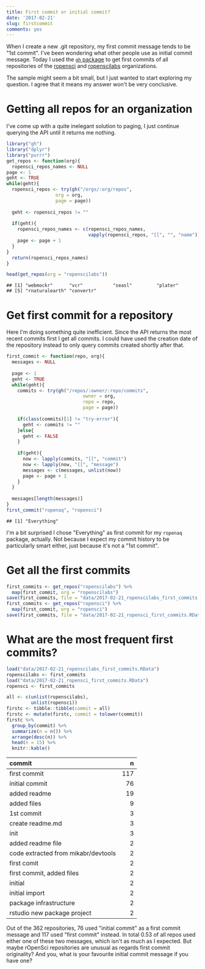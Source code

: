 ```yaml
---
title: First commit or initial commit?
date: '2017-02-21'
slug: firstcommit
comments: yes
---
```



When I create a new .git repository, my first commit message tends to be "1st commit". I've been wondering what other people use as initial commit message. Today I used the [`gh` package](https://github.com/r-pkgs/gh) to get first commits of all repositories of the [ropensci](https://github.com/ropensci) and [ropenscilabs](https://github.com/ropenscilabs) organizations.

<!--more-->

The sample might seem a bit small, but I just wanted to start exploring my question. I agree that it means my answer won't be very conclusive.

# Getting all repos for an organization

I've come up with a quite inelegant solution to paging, I just continue querying the API until it returns me nothing.


```r
library("gh")
library("dplyr")
library("purrr")
get_repos <- function(org){
  ropensci_repos_names <- NULL
page <- 1
geht <- TRUE
while(geht){
  ropensci_repos <- try(gh("/orgs/:org/repos",
                  org = org,
                  page = page))
  
  geht <- ropensci_repos != ""
  
  if(geht){
    ropensci_repos_names <- c(ropensci_repos_names,
                              vapply(ropensci_repos, "[[", "", "name"))
    page <- page + 1
  }
}
  return(ropensci_repos_names)
}

head(get_repos(org = "ropenscilabs"))
```

```
## [1] "webmockr"      "vcr"           "seasl"         "plater"       
## [5] "rnaturalearth" "convertr"
```

# Get first commit for a repository

Here I'm doing something quite inefficient. Since the API returns the most recent commits first I get all commits. I could have used the creation date of the repository instead to only query commits created shortly after that.


```r
first_commit <- function(repo, org){
  messages <- NULL
  
  page <- 1
  geht <- TRUE
  while(geht){
    commits <- try(gh("/repos/:owner/:repo/commits",
                            owner = org,
                            repo = repo,
                            page = page))
    
    if(class(commits)[1] != "try-error"){
      geht <- commits != ""
    }else{
      geht <- FALSE
    }
    
    if(geht){
      now <- lapply(commits, "[[", "commit")
      now <- lapply(now, "[[", "message")
      messages <- c(messages, unlist(now))
      page <- page + 1
    }
  }
  
  messages[length(messages)]
}
first_commit("ropenaq", "ropensci")
```

```
## [1] "Everything"
```

I'm a bit surprised I chose "Everything" as first commit for my `ropenaq` package, actually. Not because I expect my commit history to be particularly smart either, just because it's not a "1st commit".

# Get all the first commits


```r
first_commits <- get_repos("ropenscilabs") %>%
  map(first_commit, org = "ropenscilabs") 
save(first_commits, file = "data/2017-02-21_ropenscilabs_first_commits.RData")
first_commits <- get_repos("ropensci") %>%
  map(first_commit, org = "ropensci") 
save(first_commits, file = "data/2017-02-21_ropensci_first_commits.RData")
```

# What are the most frequent first commits?


```r
load("data/2017-02-21_ropenscilabs_first_commits.RData")
ropenscilabs <- first_commits
load("data/2017-02-21_ropensci_first_commits.RData")
ropensci <- first_commits

all <- c(unlist(ropenscilabs),
         unlist(ropensci))
firstc <- tibble::tibble(commit = all)
firstc <- mutate(firstc, commit = tolower(commit))
firstc %>%
  group_by(commit) %>%
  summarize(n = n()) %>%
  arrange(desc(n)) %>%
  head(n = 15) %>%
  knitr::kable()
```



|commit                              |   n|
|:-----------------------------------|---:|
|first commit                        | 117|
|initial commit                      |  76|
|added readme                        |  19|
|added files                         |   9|
|1st commit                          |   3|
|create readme.md                    |   3|
|init                                |   3|
|added readme file                   |   2|
|code extracted from mikabr/devtools |   2|
|first comit                         |   2|
|first commit, added files           |   2|
|initial                             |   2|
|initial import                      |   2|
|package infrastructure              |   2|
|rstudio new package project         |   2|


Out of the 362 repositories, 76 used "initial commit" as a first commit message and  117 used "first commit" instead. In total 0.53 of all repos used either one of these two messages, which isn't as much as I expected. But maybe rOpenSci repositories are unusual as regards first commit originality? And you, what is your favourite initial commit message if you have one?
